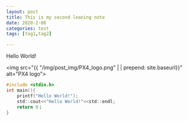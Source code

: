 ```yaml
---
layout: post
title: This is my second leaning note
date: 2020-2-06
categories: test
tags: [tag1,tag2]

---
```


Hello World!

<img src="{{ "/img/post_img/PX4_logo.png" | | prepend: site.baseurl}}" alt="PX4 logo">

```c
#include <stdio.h>
int main(){
    printf("Hello World!");
    std::cout<<"Hello World!"<<std::endl;
    return 0；
}
```
